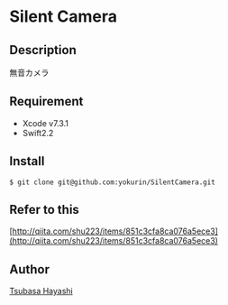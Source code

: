 # Silent Camera

## Description
無音カメラ  

## Requirement
- Xcode v7.3.1
- Swift2.2

## Install
```
$ git clone git@github.com:yokurin/SilentCamera.git
```
## Refer to this
[http://qiita.com/shu223/items/851c3cfa8ca076a5ece3](http://qiita.com/shu223/items/851c3cfa8ca076a5ece3)

## Author
[Tsubasa Hayashi](https://github.com/yokurin)
